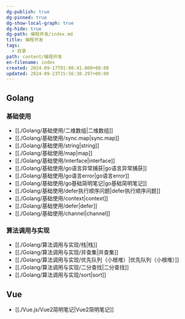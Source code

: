 ```yaml
---
dg-publish: true
dg-pinned: true
dg-show-local-graph: true
dg-hide: true
dg-path: 编程开发/index.md
title: 编程开发
tags:
  - 目录
path: content/编程开发
en-filename: index
created: 2024-09-17T01:00:41.000+08:00
updated: 2024-09-23T15:56:30.297+08:00
---
```

## Golang
### 基础使用
- [[./Golang/基础使用/二维数组|二维数组]]
- [[./Golang/基础使用/sync.map|sync.map]]
- [[./Golang/基础使用/string|string]]
- [[./Golang/基础使用/map|map]]
- [[./Golang/基础使用/interface|interface]]
- [[./Golang/基础使用/go语言异常捕获|go语言异常捕获]]
- [[./Golang/基础使用/go语言error|go语言error]]
- [[./Golang/基础使用/go基础简明笔记|go基础简明笔记]]
- [[./Golang/基础使用/defer执行顺序问题|defer执行顺序问题]]
- [[./Golang/基础使用/context|context]]
- [[./Golang/基础使用/defer|defer]]
- [[./Golang/基础使用/channel|channel]]

### 算法调用与实现
- [[./Golang/算法调用与实现/栈|栈]]
- [[./Golang/算法调用与实现/并查集|并查集]]
- [[./Golang/算法调用与实现/优先队列（小根堆）|优先队列（小根堆）]]
- [[./Golang/算法调用与实现/二分查找|二分查找]]
- [[./Golang/算法调用与实现/sort|sort]]

## Vue
- [[./Vue.js/Vue2简明笔记|Vue2简明笔记]]
